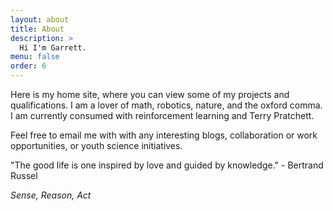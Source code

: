 ```yaml
---
layout: about
title: About
description: >
  Hi I'm Garrett.
menu: false
order: 6
---
```



Here is my home site, where you can view some of my projects and qualifications. I am a lover of math, robotics, nature, and the oxford comma. I am currently consumed with reinforcement learning and Terry Pratchett.

Feel free to email me with with any interesting blogs, collaboration or work opportunities, or youth science initiatives.


"The good life is one inspired by love and guided by knowledge." - Bertrand Russel


*Sense, Reason, Act*
